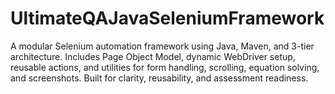 # UltimateQAJavaSeleniumFramework
A modular Selenium automation framework using Java, Maven, and 3-tier architecture. Includes Page Object Model, dynamic WebDriver setup, reusable actions, and utilities for form handling, scrolling, equation solving, and screenshots. Built for clarity, reusability, and assessment readiness.
